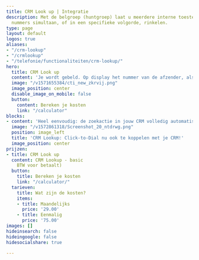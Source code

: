 ```yaml
---
title: CRM Look up | Integratie
description: Met de belgroep (huntgroep) laat u meerdere interne toestellen en externe
  nummers simultaan, of in een specifieke volgorde, rinkelen.
type: page
layout: default
logos: true
aliases:
- "/crm-lookup"
- "/crmlookup"
- "/telefonie/functionaliteiten/crm-lookup/"
hero:
  title: CRM Look up
  content: 'Je wordt gebeld. Op display het nummer van de afzender, als je geluk hebt staat hij of zij in je telefoonboek en zie je een naam. Maar als je alles van de beller wilt weten, moet je je CRM openen en de beller opzoeken. Dat kunnen wij nu heel gemakkelijk maken met onze uitbreiding van de <a href="/clicktodial">Click-to-Dial</a> chrome plugin: <b>CRM Lookup.</b>'
  image: "/v1571655384/cti_new_zkrvij.png"
  image_position: center
  disable_image_on_mobile: false
  button:
    content: Bereken je kosten
    link: "/calculator"
blocks:
- content: 'Heel eenvoudig: de zoekactie in jouw CRM volledig automatiseren! Dus je wordt gebeld en wij zoeken voor jou de klantgegevens in het CRM erbij en openen deze op je scherm. Dan kun jij je lekker bezig houden met de inhoud van het gesprek en gemakkelijk de klanthistorie inzien<br><br>Heb je één van onderstaande CRM pakketten? Dan heb je geluk en is de CRM Lookup voor jou al beschikbaar. <br><br><a href=\"https://www.callvoip.nl/ondersteuning/integraties/handleiding-crm-lookup/" class=\"button\">Hoe werkt het?</a>"'
  image: "/v1572861318/Screenshot_20_ntdrwg.png"
  position: image_left
  title: 'CRM Lookup: Click-to-Dial nu ook te koppelen met je CRM!'
  image_position: center
prijzen:
- title: CRM Look up
  content: CRM Lookup - basic
    BTW voor betaalt)
  button:
    title: Bereken je kosten
    link: "/calculator/"
  tarieven:
    title: Wat zijn de kosten?
    items:
    - title: Maandelijks
      price: '29.00'
    - title: Eenmalig
      price: '75.00'
images: []
hideinsearch: false
hideingoogle: false
hidesocialshare: true

---
```

